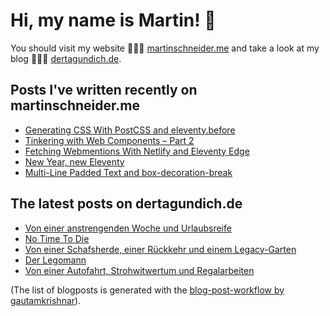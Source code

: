 # Hi, my name is Martin! 👋 
You should visit my website 👨🏼‍💻  [martinschneider.me](https://martinschneider.me) and take a look at my blog 🤷🏼‍♂️ [dertagundich.de](https://www.dertagundich.de).

## Posts I've written recently on martinschneider.me
<!-- MSME-POST-LIST:START -->
- [Generating CSS With PostCSS and eleventy.before](https://martinschneider.me/articles/generating-css-with-postcss-and-eleventy-before/)
- [Tinkering with Web Components – Part 2](https://martinschneider.me/articles/tinkering-with-web-components-part-2/)
- [Fetching Webmentions With Netlify and Eleventy Edge](https://martinschneider.me/articles/fetching-webmentions-with-netlify-and-eleventy-edge/)
- [New Year, new Eleventy](https://martinschneider.me/articles/new-year-new-eleventy/)
- [Multi-Line Padded Text and box-decoration-break](https://martinschneider.me/articles/multi-line-padded-text-and-box-decoration-break/)
<!-- MSME-POST-LIST:END -->

## The latest posts on dertagundich.de
<!-- DTUI-POST-LIST:START -->
- [Von einer anstrengenden Woche und Urlaubsreife](https://www.dertagundich.de/blog/2023/07/von-einer-anstrengenden-woche-und-urlaubsreife)
- [No Time To Die](https://www.dertagundich.de/blog/2023/06/no-time-to-die)
- [Von einer Schafsherde, einer Rückkehr und einem Legacy-Garten](https://www.dertagundich.de/blog/2023/06/von-einer-schafsherde-einer-ruckkehr-und-einem-legacy-garten)
- [Der Legomann](https://www.dertagundich.de/blog/2023/06/der-legomann)
- [Von einer Autofahrt, Strohwitwertum und Regalarbeiten](https://www.dertagundich.de/blog/2023/06/von-einer-autofahrt-strohwitwertum-und-regalarbeiten)
<!-- DTUI-POST-LIST:END -->

(The list of blogposts is generated with the [blog-post-workflow by gautamkrishnar](https://github.com/gautamkrishnar/blog-post-workflow)).
